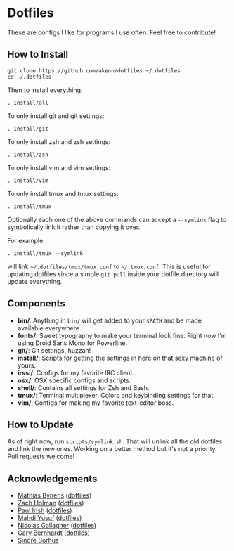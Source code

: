 # Dotfiles

These are configs I like for programs I use often. Feel free to contribute!

## How to Install

```
git clone https://github.com/akenn/dotfiles ~/.dotfiles
cd ~/.dotfiles
```

Then to install everything:
```
. install/all
```

To only install git and git settings:
```
. install/git
```

To only install zsh and zsh settings:
```
. install/zsh
```

To only install vim and vim settings:
```
. install/vim
```

To only install tmux and tmux settings:
```
. install/tmux
```

Optionally each one of the above commands can accept a `--symlink` flag to symbolically link it rather than copying it over. 

For example:
```
. install/tmux --symlink
```

will link `~/.dotfiles/tmux/tmux.conf` to `~/.tmux.conf`. This is useful for updating dotfiles since a simple `git pull` inside your dotfile directory will update everything.



## Components

- **bin/**: Anything in `bin/` will get added to your `$PATH` and be made available everywhere.
- **fonts/**: Sweet typography to make your terminal look fine. Right now I'm using Droid Sans Mono for Powerline.
- **git/**: Git settings, huzzah!
- **install/**: Scripts for getting the settings in here on that sexy machine of yours.
- **irssi/**: Configs for my favorite IRC client.
- **osx/**: OSX specific configs and scripts.
- **shell/**: Contains all settings for Zsh and Bash.
- **tmux/**: Terminal multiplexer. Colors and keybinding settings for that.
- **vim/**: Configs for making my favorite text-editor boss.



## How to Update

As of right now, run <code>scripts/symlink.sh</code>. That will unlink all the old dotfiles and link the
new ones. Working on a better method but it's not a priority. Pull requests welcome!



## Acknowledgements
- [Mathias Bynens](https://github.com/mathiasbynens) ([dotfiles](https://github.com/mathiasbynens/dotfiles))
- [Zach Holman](https://github.com/holman) ([dotfiles](https://github.com/holman/dotfiles))
- [Paul Irish](https://github.com/paulirish) ([dotfiles](https://github.com/paulirish/dotfiles))
- [Mahdi Yusuf](https://github.com/myusuf3) ([dotfiles](https://github.com/myusuf3/dotfiles))
- [Nicolas Gallagher](https://github.com/necolas) ([dotfiles](https://github.com/necolas/dotfiles))
- [Gary Bernhardt](https://github.com/garybernhardt) ([dotfiles](https://github.com/garybernhardt/dotfiles))
- [Sindre Sorhus](https://github.com/sindresorhus)
